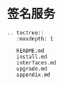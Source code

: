 # 签名服务

```eval_rst
.. toctree::
   :maxdepth: 1

   README.md
   install.md
   interfaces.md
   upgrade.md
   appendix.md
```